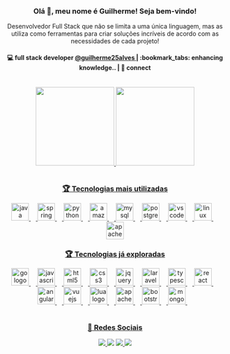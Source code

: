 <h3 align="center"> Olá 👋, meu nome é Guilherme! Seja bem-vindo! </h3>

<p align="center">
Desenvolvedor Full Stack que não se limita a uma única linguagem, mas as utiliza como ferramentas para criar soluções incríveis de acordo com as necessidades de cada projeto!</p>

<h4 align="center">
💻 full stack developer <a href="https://github.com/guilherme25alves
">@guilherme25alves
</a> | :bookmark_tabs: enhancing knowledge.. | 💬 connect 
</h4>

<br>

<div align="center">
<a href="https://github.com/guilherme25alves">
<img height="180em" src="https://github-readme-stats.vercel.app/api/top-langs/?username=guilherme25alves&layout=compact&langs_count=7&theme=dracula"/>
<img height="180em" src="https://github-readme-stats.vercel.app/api?username=guilherme25alves&show_icons=true&theme=dracula&include_all_commits=true&count_private=true"/>
</div>

<br>

<h3 align="center">🏆 Tecnologias mais utilizadas</h3>

<div align="center">  
  <img src="https://skillicons.dev/icons?i=java" height="40" alt="java logo"  />
  <img width="12" />
  <img src="https://skillicons.dev/icons?i=spring" height="40" alt="spring logo"  />
  <img width="12" />
  <img src="https://skillicons.dev/icons?i=py" height="40" alt="python logo"  />
  <img width="12" />
  <img src="https://skillicons.dev/icons?i=aws" height="40" alt="amazonwebservices logo"  />
  <img width="12" />
  <img src="https://skillicons.dev/icons?i=mysql" height="40" alt="mysql logo"  />
  <img width="12" />
  <img src="https://skillicons.dev/icons?i=postgres" height="40" alt="postgresql logo"  />
  <img width="12" />
  <img src="https://skillicons.dev/icons?i=vscode" height="40" alt="vscode logo"  />
  <img width="12" />
  <img src="https://skillicons.dev/icons?i=linux" height="40" alt="linux logo"  />
    <img width="12" />
  <img src="https://skillicons.dev/icons?i=maven" height="40" alt="apachemaven logo"  />
</div>

<h3 align="center">🏆 Tecnologias já exploradas</h3>

<div align="center">
  <img src="https://skillicons.dev/icons?i=go" height="40" alt="go logo"  />
  <img width="12" />
  <img src="https://skillicons.dev/icons?i=js" height="40" alt="javascript logo"  />
  <img width="12" />
  <img src="https://skillicons.dev/icons?i=html" height="40" alt="html5 logo"  />
  <img width="12" />
  <img src="https://skillicons.dev/icons?i=css" height="40" alt="css3 logo"  />
  <img width="12" />
  <img src="https://skillicons.dev/icons?i=jquery" height="40" alt="jquery logo"  />
  <img width="12" />
  <img src="https://skillicons.dev/icons?i=laravel" height="40" alt="laravel logo"  />
  <img width="12" />
  <img src="https://cdn.jsdelivr.net/gh/devicons/devicon/icons/typescript/typescript-original.svg" height="40" alt="typescript logo"  />
  <img width="12" />
  <img src="https://skillicons.dev/icons?i=react" height="40" alt="react logo"  />
  <img width="12" />
  <img src="https://cdn.jsdelivr.net/gh/devicons/devicon/icons/angularjs/angularjs-original.svg" height="40" alt="angularjs logo"  />
  <img width="12" />
  <img src="https://skillicons.dev/icons?i=vue" height="40" alt="vuejs logo"  />
  <img width="12" />
  <img src="https://skillicons.dev/icons?i=lua" height="40" alt="lua logo"  />
  <img width="12" />
  <img src="https://skillicons.dev/icons?i=kafka" height="40" alt="apachekafka logo"  />
  <img width="12" />
  <img src="https://skillicons.dev/icons?i=bootstrap" height="40" alt="bootstrap logo"  />
  <img width="12" />
  <img src="https://skillicons.dev/icons?i=mongodb" height="40" alt="mongodb logo"  />
  <img width="12" />
  
</div>

<br>

<h3 align="center">📱 Redes Sociais</h3>

<div align="center">
<a href="https://www.linkedin.com/in/guilherme-alves-971208118/" target="_blank"> <img src="https://custom-icon-badges.demolab.com/badge/LinkedIn%20-0A66C2?style=for-the-badge&logo=linkedin-white&logoColor=fff" target="_blank"> </a>
  <a href="https://wa.me/5511975453572" target="_blank"><img src="https://img.shields.io/badge/-WhatsApp-009900?style=for-the-badge&logo=whatsapp&logoColor=white" target="_blank"></a>
<a href = "mailto:guilhermealves2596@gmail.com"><img src="https://img.shields.io/badge/Gmail-D14836?style=for-the-badge&logo=gmail&logoColor=white" target="_blank">
<a href="https://instagram.com/alv3sguii/" target="_blank"><img src="https://img.shields.io/badge/-Instagram-%23E4405F?style=for-the-badge&logo=instagram&logoColor=white" target="_blank"></a>
</a>
</div>
